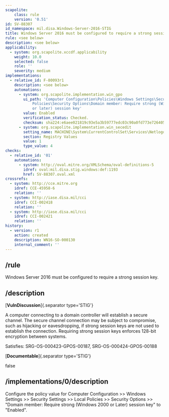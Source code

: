 ```yaml
---
scapolite:
    class: rule
    version: '0.51'
id: SV-88307
id_namespace: mil.disa.Windows-Server-2016-STIG
title: Windows Server 2016 must be configured to require a strong session key.
rule: <see below>
description: <see below>
applicability:
  - system: org.scapolite.xccdf.applicability
    weight: 10.0
    selected: false
    role: ''
    severity: medium
implementations:
  - relative_id: F-80093r1
    description: <see below>
    automations:
      - system: org.scapolite.implementation.win_gpo
        ui_path: 'Computer Configuration\Policies\Windows Settings\Security Settings\Local
            Policies\Security Options\Domain member: Require strong (Windows 2000
            or later) session key'
        value: Enabled
        verification_status: Checked.
        checksum: sha224:e6aee021819c93e5a3b59777edc03c90a0fd773e726405c29efc4080
      - system: org.scapolite.implementation.win_secedit
        setting_name: MACHINE\System\CurrentControlSet\Services\Netlogon\Parameters\RequireStrongKey
        section: Registry Values
        value: 1
        type_value: 4
checks:
  - relative_id: '01'
    automations:
      - system: http://oval.mitre.org/XMLSchema/oval-definitions-5
        idref: oval:mil.disa.stig.windows:def:1193
        href: SV-88307.oval.xml
crossrefs:
  - system: http://cce.mitre.org
    idref: CCE-45958-6
    relation: ''
  - system: http://iase.disa.mil/cci
    idref: CCI-002418
    relation: ''
  - system: http://iase.disa.mil/cci
    idref: CCI-002421
    relation: ''
history:
  - version: r1
    action: created
    description: WN16-SO-000130
    internal_comment: ''
---
```



## /rule

Windows Server 2016 must be configured to require a strong session key.

## /description

[**VulnDiscussion**]{.separator type='STIG'}

A computer connecting to a domain controller will establish a secure channel. The secure channel connection may be subject to compromise, such as hijacking or eavesdropping, if strong session keys are not used to establish the connection. Requiring strong session keys enforces 128-bit encryption between systems.

Satisfies: SRG-OS-000423-GPOS-00187, SRG-OS-000424-GPOS-00188

[**Documentable**]{.separator type='STIG'}

false

## /implementations/0/description

Configure the policy value for Computer Configuration >> Windows Settings >> Security Settings >> Local Policies >> Security Options >> "Domain member: Require strong (Windows 2000 or Later) session key" to "Enabled".
